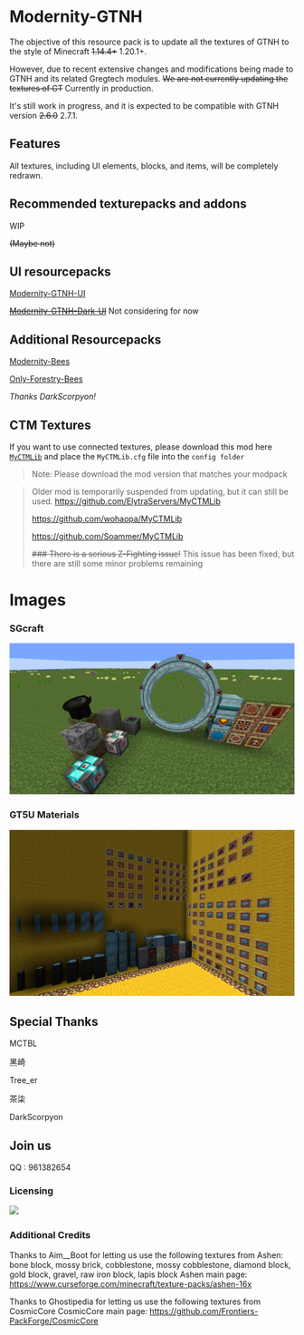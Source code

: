 # Modernity-GTNH

The objective of this resource pack is to update all the textures of GTNH to the style of Minecraft ~~1.14.4+~~ 1.20.1+.

However, due to recent extensive changes and modifications being made to GTNH and its related Gregtech modules. ~~We are not currently updating the textures of GT~~ Currently in production.

It's still work in progress, and it is expected to be compatible with GTNH version ~~2.6.0~~  2.7.1.

## Features

All textures, including UI elements, blocks, and items, will be completely redrawn.

## Recommended texturepacks and addons

WIP

~~(Maybe not)~~

## UI resourcepacks

[Modernity-GTNH-UI](https://github.com/ABKQPO/Modernity-GTNH-UI)

~~[Modernity-GTNH-Dark-UI](https://github.com/ABKQPO/Modernity-GTNH-Dark-UI)~~ Not considering for now

## Additional Resourcepacks

[Modernity-Bees](https://github.com/DarkScorpyon/Just-Productive-Bees-)

[Only-Forestry-Bees](https://github.com/DarkScorpyon/Just-Forestry-Bees-)

*Thanks DarkScorpyon!*

## CTM Textures

If you want to use connected textures, please download this mod here [`MyCTMLib`](https://github.com/ABKQPO/MyCTMLib) and place the `MyCTMLib.cfg` file into the `config folder`
> Note: Please download the mod version that matches your modpack

>
>Older mod is temporarily suspended from updating, but it can still be used.
>https://github.com/ElytraServers/MyCTMLib
>
>https://github.com/wohaopa/MyCTMLib
>
>https://github.com/Soammer/MyCTMLib
>
>  ~~### There is a serious Z-Fighting issue!~~
> This issue has been fixed, but there are still some minor problems remaining


# Images


  ### SGcraft
  <img src="https://raw.githubusercontent.com/ABKQPO/Modernity-GTNH/main/Screenshots/SGcraft.png" />
  


  ### GT5U Materials
  <img src="https://raw.githubusercontent.com/ABKQPO/Modernity-GTNH/main/Screenshots/Materials.png" />

## Special Thanks

MCTBL

黑崎

Tree_er

茶柒

DarkScorpyon

## Join us

QQ : 961382654

### Licensing

 [![](https://img.shields.io/badge/License-CC%20BY--NC--SA%204.0-yellow.svg?style=flat-square)](https://creativecommons.org/licenses/by-nc-sa/4.0/)

### Additional Credits
Thanks to Aim__Boot for letting us use the following textures from Ashen:
bone block, mossy brick, cobblestone, mossy cobblestone, diamond block, gold block, gravel, raw iron block, lapis block
Ashen main page: https://www.curseforge.com/minecraft/texture-packs/ashen-16x


Thanks to Ghostipedia for letting us use the following textures from CosmicCore
CosmicCore main page: https://github.com/Frontiers-PackForge/CosmicCore